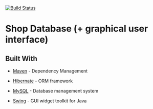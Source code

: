 [![Build Status](https://travis-ci.org/Mikbac/Shop-Database.svg?branch=master)](https://travis-ci.org/Mikbac/Shop-Database)

# Shop Database (+ graphical user interface)
## Built With

* [Maven](https://maven.apache.org/) - Dependency Management

* [Hibernate](http://hibernate.org/) - ORM framework

* [MySQL](https://www.mysql.com/) -  Database management system

* [Swing](https://docs.oracle.com/javase/8/docs/technotes/guides/swing/) -  GUI widget toolkit for Java

